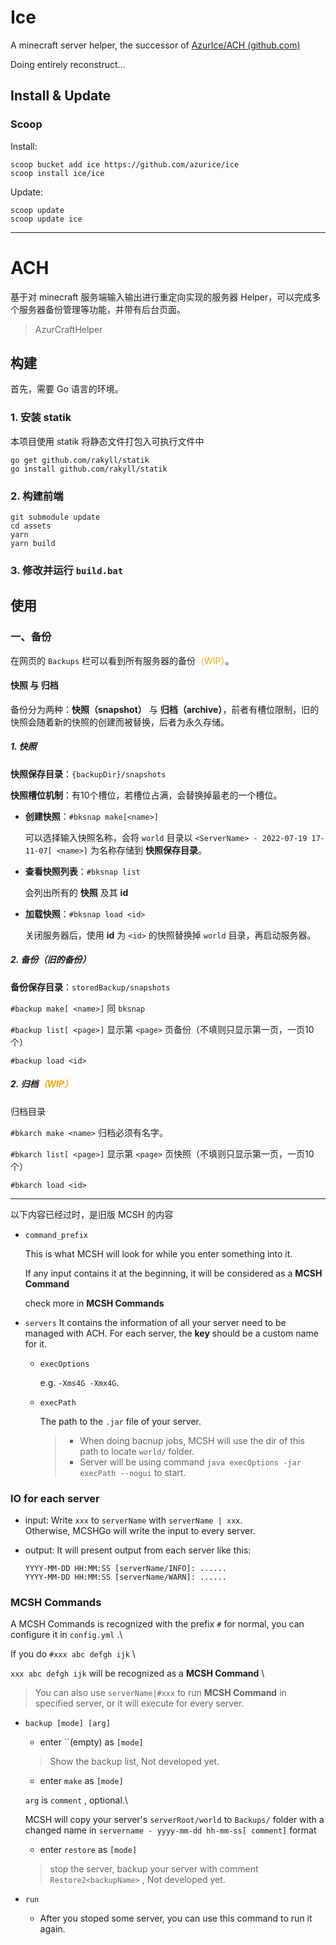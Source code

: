 # Ice

A minecraft server helper, the successor of [AzurIce/ACH (github.com)](https://github.com/AzurIce/ACH)

Doing entirely reconstruct...

## Install & Update

### Scoop

Install:

```
scoop bucket add ice https://github.com/azurice/ice
scoop install ice/ice
```

Update:

```
scoop update
scoop update ice
```

---

# ACH

基于对 minecraft 服务端输入输出进行重定向实现的服务器 Helper，可以完成多个服务器备份管理等功能，并带有后台页面。

> AzurCraftHelper

## 构建

首先，需要 Go 语言的环境。

### 1. 安装 statik

本项目使用 statik 将静态文件打包入可执行文件中

```shell
go get github.com/rakyll/statik
go install github.com/rakyll/statik
```


### 2. 构建前端

```shell
git submodule update
cd assets
yarn
yarn build
```

### 3. 修改并运行 `build.bat`



## 使用

### 一、备份

在网页的 `Backups` 栏可以看到所有服务器的备份<font color="orange">（WIP）</font>。

#### 快照 与 归档

备份分为两种：**快照（snapshot）** 与 **归档（archive）**，前者有槽位限制，旧的快照会随着新的快照的创建而被替换，后者为永久存储。

##### 1. 快照

**快照保存目录**：`{backupDir}/snapshots`

**快照槽位机制**：有10个槽位，若槽位占满，会替换掉最老的一个槽位。

- **创建快照**：`#bksnap make[<name>]`

  可以选择输入快照名称，会将 `world` 目录以 `<ServerName> - 2022-07-19 17-11-07[ <name>]` 为名称存储到 **快照保存目录**。

- **查看快照列表**：`#bksnap list`

  会列出所有的 **快照** 及其 **id**

- **加载快照**：`#bksnap load <id>`

  关闭服务器后，使用 **id** 为 `<id>` 的快照替换掉 `world` 目录，再启动服务器。

##### 2. 备份（旧的备份）

**备份保存目录**：`storedBackup/snapshots`

`#backup make[ <name>]` 同 `bksnap`

`#backup list[ <page>]` 显示第 `<page>` 页备份（不填则只显示第一页，一页10个）

`#backup load <id>`

##### 2. 归档<font color="orange">（WIP）</font>

归档目录

`#bkarch make <name>` 归档必须有名字。

`#bkarch list[ <page>]` 显示第 `<page>` 页快照（不填则只显示第一页，一页10个）

`#bkarch load <id>`

---

以下内容已经过时，是旧版 MCSH 的内容

- `command_prefix`

    This is what MCSH will look for while you enter something into it.

    If any input contains it at the beginning, it will be considered as a **MCSH Command**

    check more in **MCSH Commands**

- `servers`
    It contains the information of all your server need to be managed with ACH.
    For each server, the **key** should be a custom name for it.

  - `execOptions`
    
    e.g. `-Xms4G -Xmx4G`.
    
  - `execPath`
    
    The path to the `.jar` file of your server.
    
    > - When doing bacnup jobs, MCSH will use the dir of this path to locate `world/` folder.
    > - Server will be using command `java execOptions -jar execPath --nogui` to start.

### IO for each server

- input:
    Write `xxx` to `serverName` with `serverName | xxx`.\
    Otherwise, MCSHGo will write the input to every server.
- output:
    It will present output from each server like this:

    ```
    YYYY-MM-DD HH:MM:SS [serverName/INFO]: ......
    YYYY-MM-DD HH:MM:SS [serverName/WARN]: ......
    ```

### MCSH Commands

A MCSH Commands is recognized with the prefix `#` for normal, you can configure it in `config.yml` .\

If you do `#xxx abc defgh ijk` \

`xxx abc defgh ijk` will be recognized as a **MCSH Command** \

> You can also use `serverName|#xxx` to run **MCSH Command** in specified server, or it will execute for every server.

- `backup [mode] [arg]`

  - enter ``(empty) as `[mode]`

  > Show the backup list, Not developed yet.

  - enter `make` as `[mode]`

  `arg` is `comment` , optional.\

  MCSH will copy your server's `serverRoot/world` to `Backups/` folder with a changed name in `servername - yyyy-mm-dd hh-mm-ss[ comment]` format

  - enter  `restore` as `[mode]`

  > stop the server, backup your server with comment `Restore2<backupName>` , Not developed yet.

- `run`
  - After you stoped some server, you can use this command to run it again.
